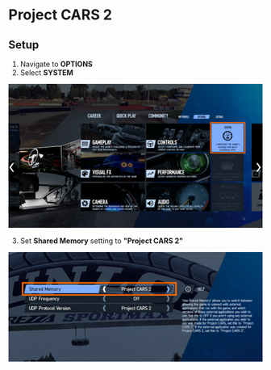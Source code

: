 # Project CARS 2

## Setup

1. Navigate to **OPTIONS**
2. Select **SYSTEM** 

![](assets/pc2_telemetry_1.png)

3. Set **Shared Memory** setting to **"Project CARS 2"**

![](assets/pc2_telemetry_2.png)
